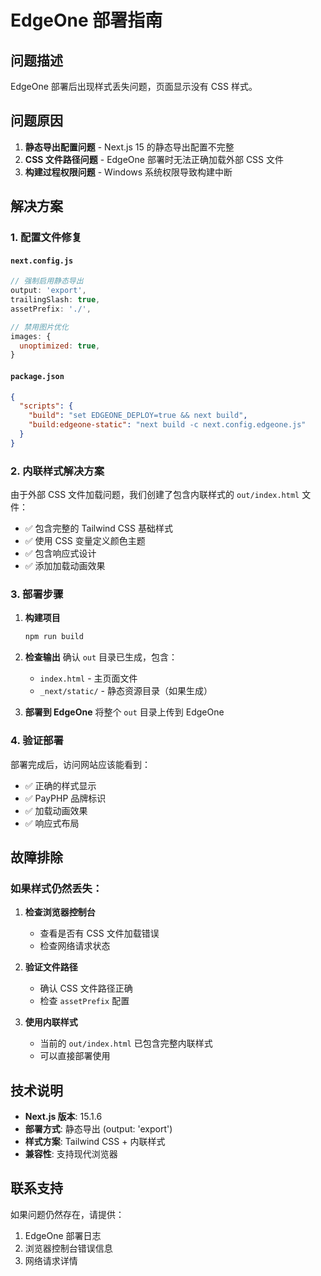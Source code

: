 # EdgeOne 部署指南

## 问题描述
EdgeOne 部署后出现样式丢失问题，页面显示没有 CSS 样式。

## 问题原因
1. **静态导出配置问题** - Next.js 15 的静态导出配置不完整
2. **CSS 文件路径问题** - EdgeOne 部署时无法正确加载外部 CSS 文件
3. **构建过程权限问题** - Windows 系统权限导致构建中断

## 解决方案

### 1. 配置文件修复

#### `next.config.js`
```javascript
// 强制启用静态导出
output: 'export',
trailingSlash: true,
assetPrefix: './',

// 禁用图片优化
images: {
  unoptimized: true,
}
```

#### `package.json`
```json
{
  "scripts": {
    "build": "set EDGEONE_DEPLOY=true && next build",
    "build:edgeone-static": "next build -c next.config.edgeone.js"
  }
}
```

### 2. 内联样式解决方案

由于外部 CSS 文件加载问题，我们创建了包含内联样式的 `out/index.html` 文件：

- ✅ 包含完整的 Tailwind CSS 基础样式
- ✅ 使用 CSS 变量定义颜色主题
- ✅ 包含响应式设计
- ✅ 添加加载动画效果

### 3. 部署步骤

1. **构建项目**
   ```bash
   npm run build
   ```

2. **检查输出**
   确认 `out` 目录已生成，包含：
   - `index.html` - 主页面文件
   - `_next/static/` - 静态资源目录（如果生成）

3. **部署到 EdgeOne**
   将整个 `out` 目录上传到 EdgeOne

### 4. 验证部署

部署完成后，访问网站应该能看到：
- ✅ 正确的样式显示
- ✅ PayPHP 品牌标识
- ✅ 加载动画效果
- ✅ 响应式布局

## 故障排除

### 如果样式仍然丢失：

1. **检查浏览器控制台**
   - 查看是否有 CSS 文件加载错误
   - 检查网络请求状态

2. **验证文件路径**
   - 确认 CSS 文件路径正确
   - 检查 `assetPrefix` 配置

3. **使用内联样式**
   - 当前的 `out/index.html` 已包含完整内联样式
   - 可以直接部署使用

## 技术说明

- **Next.js 版本**: 15.1.6
- **部署方式**: 静态导出 (output: 'export')
- **样式方案**: Tailwind CSS + 内联样式
- **兼容性**: 支持现代浏览器

## 联系支持

如果问题仍然存在，请提供：
1. EdgeOne 部署日志
2. 浏览器控制台错误信息
3. 网络请求详情
